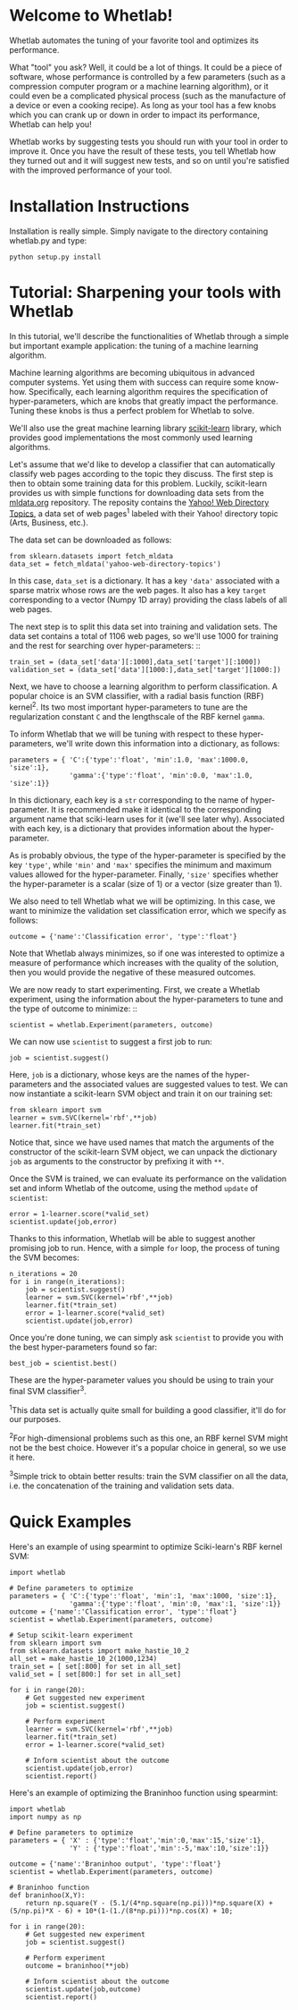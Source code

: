 Welcome to Whetlab!
===================

Whetlab automates the tuning of your favorite tool and optimizes its
performance.

What "tool" you ask? Well, it could be a lot of things.  It could be a
piece of software, whose performance is controlled by a few parameters
(such as a compression computer program or a machine learning
algorithm), or it could even be a complicated physical process (such
as the manufacture of a device or even a cooking recipe). As long as
your tool has a few knobs which you can crank up or down in order to
impact its performance, Whetlab can help you!

Whetlab works by suggesting tests you should run with your tool in
order to improve it. Once you have the result of these tests, you tell
Whetlab how they turned out and it will suggest new tests, and so on
until you're satisfied with the improved performance of your tool.

Installation Instructions
=========================

Installation is really simple.  Simply navigate to the directory containing whetlab.py and type:

    python setup.py install

Tutorial: Sharpening your tools with Whetlab
============================================

In this tutorial, we'll describe the functionalities of
Whetlab through a simple but important example application:
the tuning of a machine learning algorithm.

Machine learning algorithms are becoming ubiquitous in advanced
computer systems. Yet using them with success can require some
know-how. Specifically, each learning algorithm
requires the specification of hyper-parameters, which are
knobs that greatly impact the performance. Tuning these knobs is thus a
perfect problem for Whetlab to solve.

We'll also use the great machine learning library [scikit-learn](<http://scikit-learn.org/>)
library, which provides good implementations the most commonly used
learning algorithms.

Let's assume that we'd like to develop a classifier that can
automatically classify web pages according to the topic they discuss.
The first step is then to obtain some training data for this problem.
Luckily, scikit-learn provides us with simple functions for
downloading data sets from the [mldata.org](http://mldata.org/)
repository.  The reposity contains the [Yahoo! Web Directory Topics](http://mldata.org/repository/data/viewslug/yahoo-web-directory-topics/),
a data set of web pages<sup>1</sup> labeled with their Yahoo! directory topic
(Arts, Business, etc.).

The data set can be downloaded as follows:

    from sklearn.datasets import fetch_mldata
    data_set = fetch_mldata('yahoo-web-directory-topics')

In this case, ``data_set`` is a dictionary. It has a key ``'data'``
associated with a sparse matrix whose rows are the
web pages. It also has a key ``target`` corresponding to
a vector (Numpy 1D array) providing the class labels
of all web pages.

The next step is to split this data set into training and validation sets.
The data set contains a total of 1106 web pages, so we'll use 1000 for
training and the rest for searching over hyper-parameters: ::

    train_set = (data_set['data'][:1000],data_set['target'][:1000])
    validation_set = (data_set['data'][1000:],data_set['target'][1000:])

Next, we have to choose a learning algorithm to perform classification.
A popular choice is an SVM classifier, with a radial basis function (RBF) kernel<sup>2</sup>.
Its two most important hyper-parameters to tune are the regularization constant ``C``
and the lengthscale of the RBF kernel ``gamma``.

To inform Whetlab that we will be tuning with respect to these hyper-parameters,
we'll write down this information into a dictionary, as follows:

    parameters = { 'C':{'type':'float', 'min':1.0, 'max':1000.0, 'size':1},
                   'gamma':{'type':'float', 'min':0.0, 'max':1.0, 'size':1}}

In this dictionary, each key is a ``str`` corresponding to the name of
hyper-parameter. It is recommended make it identical to the corresponding
argument name that sciki-learn uses for it (we'll see later why). Associated
with each key, is a dictionary that provides information about the hyper-parameter.

As is probably obvious, the type of the hyper-parameter is specified by the key ``'type'``,
while ``'min'`` and ``'max'`` specifies the minimum and maximum values allowed for the
hyper-parameter. Finally, ``'size'`` specifies whether the hyper-parameter is a scalar
(size of 1) or a vector (size greater than 1).

We also need to tell Whetlab what we will be optimizing. In this case, we want
to minimize the validation set classification error, which we specify as follows:

    outcome = {'name':'Classification error', 'type':'float'}

Note that Whetlab always minimizes, so if one was interested to optimize a measure
of performance which increases with the quality of the solution, then you would
provide the negative of these measured outcomes.

We are now ready to start experimenting. First, we create a Whetlab experiment,
using the information about the hyper-parameters to tune and the type of outcome
to minimize: ::

    scientist = whetlab.Experiment(parameters, outcome)

We can now use ``scientist`` to suggest a first job to run:

    job = scientist.suggest()

Here, ``job`` is a dictionary, whose keys are the names of the hyper-parameters
and the associated values are suggested values to test. We can now instantiate
a scikit-learn SVM object and train it on our training set:

    from sklearn import svm
    learner = svm.SVC(kernel='rbf',**job)
    learner.fit(*train_set)

Notice that, since we have used names that match the
arguments of the constructor of the scikit-learn SVM object,
we can unpack the dictionary ``job`` as arguments to the
constructor by prefixing it with ``**``.

Once the SVM is trained, we can evaluate its performance on
the validation set and inform Whetlab of the outcome, using
the method ``update`` of ``scientist``:

    error = 1-learner.score(*valid_set)
    scientist.update(job,error)

Thanks to this information, Whetlab will be able to suggest
another promising job to run. Hence, with a simple ``for`` loop,
the process of tuning the SVM becomes:

    n_iterations = 20
    for i in range(n_iterations):
        job = scientist.suggest()
        learner = svm.SVC(kernel='rbf',**job)
        learner.fit(*train_set)
        error = 1-learner.score(*valid_set)
        scientist.update(job,error)

Once you're done tuning, we can simply ask ``scientist`` to provide you with
the best hyper-parameters found so far:

    best_job = scientist.best()

These are the hyper-parameter values you should be using to train your
final SVM classifier<sup>3</sup>.

<sup>1</sup>This data set is actually quite small for building a good classifier, it'll do for our purposes.

<sup>2</sup>For high-dimensional problems such as this one, an RBF kernel SVM might not be the best choice. However it's a popular choice in general, so we use it here.

<sup>3</sup>Simple trick to obtain better results: train the SVM classifier on all the data, i.e. the concatenation of the training and validation sets data.


Quick Examples
==============

Here's an example of using spearmint to optimize Sciki-learn's RBF kernel SVM:

    import whetlab
    
    # Define parameters to optimize
    parameters = { 'C':{'type':'float', 'min':1, 'max':1000, 'size':1},
                   'gamma':{'type':'float', 'min':0, 'max':1, 'size':1}}
    outcome = {'name':'Classification error', 'type':'float'}
    scientist = whetlab.Experiment(parameters, outcome)
    
    # Setup scikit-learn experiment
    from sklearn import svm
    from sklearn.datasets import make_hastie_10_2
    all_set = make_hastie_10_2(1000,1234)
    train_set = [ set[:800] for set in all_set]
    valid_set = [ set[800:] for set in all_set]
    
    for i in range(20):
        # Get suggested new experiment
        job = scientist.suggest()
    
        # Perform experiment
        learner = svm.SVC(kernel='rbf',**job)
        learner.fit(*train_set)
        error = 1-learner.score(*valid_set)
    
        # Inform scientist about the outcome
        scientist.update(job,error)
        scientist.report()

Here's an example of optimizing the Braninhoo function using spearmint:

    import whetlab
    import numpy as np
    
    # Define parameters to optimize
    parameters = { 'X' : {'type':'float','min':0,'max':15,'size':1},
                   'Y' : {'type':'float','min':-5,'max':10,'size':1}}
    
    outcome = {'name':'Braninhoo output', 'type':'float'}
    scientist = whetlab.Experiment(parameters, outcome)
    
    # Braninhoo function
    def braninhoo(X,Y):
        return np.square(Y - (5.1/(4*np.square(np.pi)))*np.square(X) + (5/np.pi)*X - 6) + 10*(1-(1./(8*np.pi)))*np.cos(X) + 10;
    
    for i in range(20):
        # Get suggested new experiment
        job = scientist.suggest()
    
        # Perform experiment
        outcome = braninhoo(**job)
    
        # Inform scientist about the outcome
        scientist.update(job,outcome)
        scientist.report()

